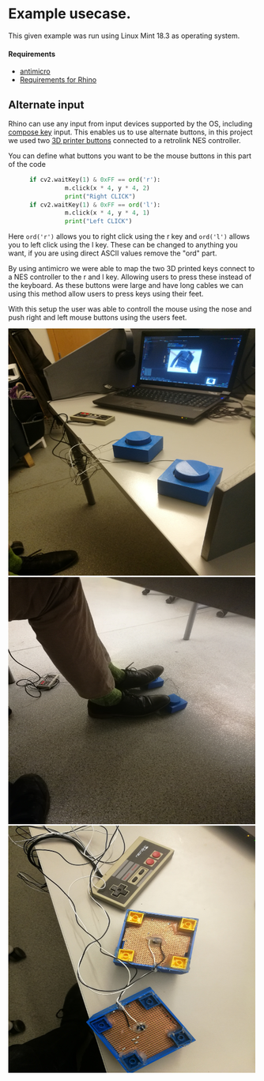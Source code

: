 # Example usecase.
This given example was run using Linux Mint 18.3 as operating system.

#### Requirements
* [antimicro](https://github.com/AntiMicro/antimicro)
* [Requirements for Rhino](https://github.com/AndreasJacobsen/noseCV/blob/master/README.md)
## Alternate input
Rhino can use any input from input devices supported by the OS, including [compose key](https://en.wikipedia.org/wiki/Compose_key) input.
This enables us to use alternate buttons, in this project we used two  [3D printer buttons](https://www.thingiverse.com/thing:14887) connected to a retrolink NES controller.

You can define what buttons you want to be the mouse buttons in this part of the code

```python
      if cv2.waitKey(1) & 0xFF == ord('r'):
                m.click(x * 4, y * 4, 2)
                print("Right CLICK")
      if cv2.waitKey(1) & 0xFF == ord('l'):
                m.click(x * 4, y * 4, 1)
                print("Left CLICK")
```
Here `ord('r')` allows you to right click using the r key and `ord('l')` allows you to left click using the l key. These can be changed to anything you want, if you are using direct ASCII values remove the "ord" part.


By using antimicro we were able to map the two 3D printed keys connect to a NES controller to the r and l key. Allowing users to press these instead of the keyboard. As these buttons were large and have long cables we can using this method allow users to press keys using their feet.

With this setup the user was able to controll the mouse using the nose and push right and left mouse buttons using the users feet.

<img src="img/button3.jpg" alt="Buttons with NES controller" width="500" height="500">
<br>
<img src="img/button2.jpg" alt="User testing buttons with feet" width="500" height="500">
<br>
<img src="img/button1.jpg" alt="Underside of the buttons" width="500" height="500">

